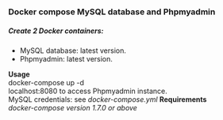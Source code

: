 <h3>Docker compose MySQL database and Phpmyadmin</h3>
<h5> Create 2 Docker containers: </h5> 
<ul>
	<li> MySQL database: latest version. </li>
	<li> Phpmyadmin: latest version. </li>
</ul>

<b>Usage</b> <br> 
docker-compose up -d <br>
localhost:8080 to access Phpmyadmin instance. <br>
MySQL credentials: see <i>docker-compose.yml</i>
<b>Requirements</b> <br>
<i>docker-compose version 1.7.0 or above</i>